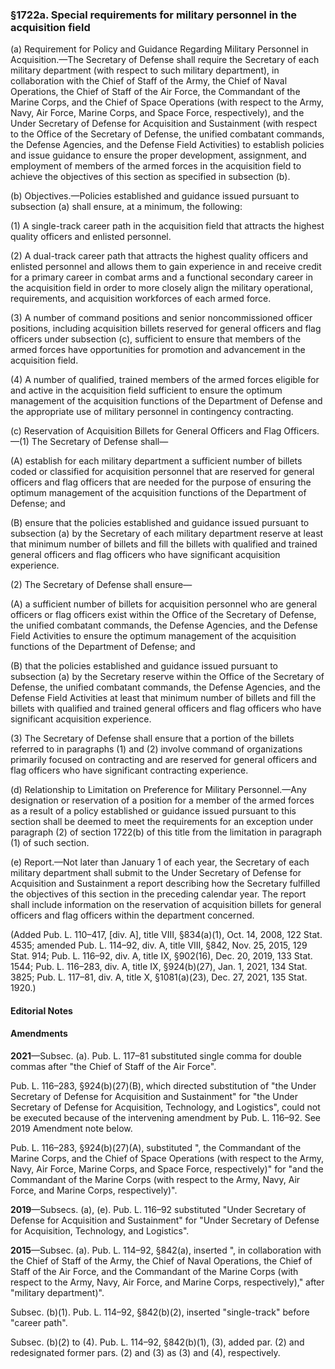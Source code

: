 ### §1722a. Special requirements for military personnel in the acquisition field ###

(a) Requirement for Policy and Guidance Regarding Military Personnel in Acquisition.—The Secretary of Defense shall require the Secretary of each military department (with respect to such military department), in collaboration with the Chief of Staff of the Army, the Chief of Naval Operations, the Chief of Staff of the Air Force, the Commandant of the Marine Corps, and the Chief of Space Operations (with respect to the Army, Navy, Air Force, Marine Corps, and Space Force, respectively), and the Under Secretary of Defense for Acquisition and Sustainment (with respect to the Office of the Secretary of Defense, the unified combatant commands, the Defense Agencies, and the Defense Field Activities) to establish policies and issue guidance to ensure the proper development, assignment, and employment of members of the armed forces in the acquisition field to achieve the objectives of this section as specified in subsection (b).

(b) Objectives.—Policies established and guidance issued pursuant to subsection (a) shall ensure, at a minimum, the following:

(1) A single-track career path in the acquisition field that attracts the highest quality officers and enlisted personnel.

(2) A dual-track career path that attracts the highest quality officers and enlisted personnel and allows them to gain experience in and receive credit for a primary career in combat arms and a functional secondary career in the acquisition field in order to more closely align the military operational, requirements, and acquisition workforces of each armed force.

(3) A number of command positions and senior noncommissioned officer positions, including acquisition billets reserved for general officers and flag officers under subsection (c), sufficient to ensure that members of the armed forces have opportunities for promotion and advancement in the acquisition field.

(4) A number of qualified, trained members of the armed forces eligible for and active in the acquisition field sufficient to ensure the optimum management of the acquisition functions of the Department of Defense and the appropriate use of military personnel in contingency contracting.

(c) Reservation of Acquisition Billets for General Officers and Flag Officers.—(1) The Secretary of Defense shall—

(A) establish for each military department a sufficient number of billets coded or classified for acquisition personnel that are reserved for general officers and flag officers that are needed for the purpose of ensuring the optimum management of the acquisition functions of the Department of Defense; and

(B) ensure that the policies established and guidance issued pursuant to subsection (a) by the Secretary of each military department reserve at least that minimum number of billets and fill the billets with qualified and trained general officers and flag officers who have significant acquisition experience.

(2) The Secretary of Defense shall ensure—

(A) a sufficient number of billets for acquisition personnel who are general officers or flag officers exist within the Office of the Secretary of Defense, the unified combatant commands, the Defense Agencies, and the Defense Field Activities to ensure the optimum management of the acquisition functions of the Department of Defense; and

(B) that the policies established and guidance issued pursuant to subsection (a) by the Secretary reserve within the Office of the Secretary of Defense, the unified combatant commands, the Defense Agencies, and the Defense Field Activities at least that minimum number of billets and fill the billets with qualified and trained general officers and flag officers who have significant acquisition experience.

(3) The Secretary of Defense shall ensure that a portion of the billets referred to in paragraphs (1) and (2) involve command of organizations primarily focused on contracting and are reserved for general officers and flag officers who have significant contracting experience.

(d) Relationship to Limitation on Preference for Military Personnel.—Any designation or reservation of a position for a member of the armed forces as a result of a policy established or guidance issued pursuant to this section shall be deemed to meet the requirements for an exception under paragraph (2) of section 1722(b) of this title from the limitation in paragraph (1) of such section.

(e) Report.—Not later than January 1 of each year, the Secretary of each military department shall submit to the Under Secretary of Defense for Acquisition and Sustainment a report describing how the Secretary fulfilled the objectives of this section in the preceding calendar year. The report shall include information on the reservation of acquisition billets for general officers and flag officers within the department concerned.

(Added Pub. L. 110–417, [div. A], title VIII, §834(a)(1), Oct. 14, 2008, 122 Stat. 4535; amended Pub. L. 114–92, div. A, title VIII, §842, Nov. 25, 2015, 129 Stat. 914; Pub. L. 116–92, div. A, title IX, §902(16), Dec. 20, 2019, 133 Stat. 1544; Pub. L. 116–283, div. A, title IX, §924(b)(27), Jan. 1, 2021, 134 Stat. 3825; Pub. L. 117–81, div. A, title X, §1081(a)(23), Dec. 27, 2021, 135 Stat. 1920.)

#### **Editorial Notes** ####

#### Amendments ####

**2021**—Subsec. (a). Pub. L. 117–81 substituted single comma for double commas after "the Chief of Staff of the Air Force".

Pub. L. 116–283, §924(b)(27)(B), which directed substitution of "the Under Secretary of Defense for Acquisition and Sustainment" for "the Under Secretary of Defense for Acquisition, Technology, and Logistics", could not be executed because of the intervening amendment by Pub. L. 116–92. See 2019 Amendment note below.

Pub. L. 116–283, §924(b)(27)(A), substituted ", the Commandant of the Marine Corps, and the Chief of Space Operations (with respect to the Army, Navy, Air Force, Marine Corps, and Space Force, respectively)" for "and the Commandant of the Marine Corps (with respect to the Army, Navy, Air Force, and Marine Corps, respectively)".

**2019**—Subsecs. (a), (e). Pub. L. 116–92 substituted "Under Secretary of Defense for Acquisition and Sustainment" for "Under Secretary of Defense for Acquisition, Technology, and Logistics".

**2015**—Subsec. (a). Pub. L. 114–92, §842(a), inserted ", in collaboration with the Chief of Staff of the Army, the Chief of Naval Operations, the Chief of Staff of the Air Force, and the Commandant of the Marine Corps (with respect to the Army, Navy, Air Force, and Marine Corps, respectively)," after "military department)".

Subsec. (b)(1). Pub. L. 114–92, §842(b)(2), inserted "single-track" before "career path".

Subsec. (b)(2) to (4). Pub. L. 114–92, §842(b)(1), (3), added par. (2) and redesignated former pars. (2) and (3) as (3) and (4), respectively.